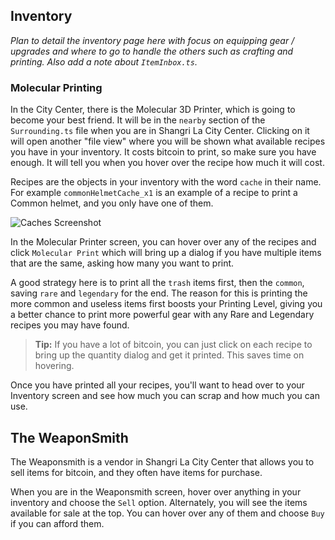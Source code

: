 ## Inventory

*Plan to detail the inventory page here with focus on equipping gear / upgrades and where to go to handle the others such as crafting and printing. Also add a note about `ItemInbox.ts`.*

### Molecular Printing

In the City Center, there is the Molecular 3D Printer, which is going to become your best friend. It will be in the `nearby` section of the `Surrounding.ts` file when you are in Shangri La City Center. Clicking on it will open another "file view" where you will be shown what available recipes you have in your inventory. It costs bitcoin to print, so make sure you have enough. It will tell you when you hover over the recipe how much it will cost.

Recipes are the objects in your inventory with the word `cache` in their name. For example `commonHelmetCache_x1` is an example of a recipe to print a Common helmet, and you only have one of them.

![Caches Screenshot](../resources/caches.png)

In the Molecular Printer screen, you can hover over any of the recipes and click `Molecular Print` which will bring up a dialog if you have multiple items that are the same, asking how many you want to print.

A good strategy here is to print all the `trash` items first, then the `common`, saving `rare` and `legendary` for the end. The reason for this is printing the more common and useless items first boosts your Printing Level, giving you a better chance to print more powerful gear with any Rare and Legendary recipes you may have found.

> **Tip:** If you have a lot of bitcoin, you can just click on each recipe to bring up the quantity dialog and get it printed. This saves time on hovering.

Once you have printed all your recipes, you'll want to head over to your Inventory screen and see how much you can scrap and how much you can use.

## The WeaponSmith

The Weaponsmith is a vendor in Shangri La City Center that allows you to sell items for bitcoin, and they often have items for purchase.

When you are in the Weaponsmith screen, hover over anything in your inventory and choose the `Sell` option. Alternately, you will see the items available for sale at the top. You can hover over any of them and choose `Buy` if you can afford them.
